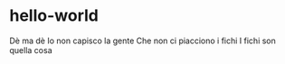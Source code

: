 # hello-world
Dè ma dè
Io non capisco la gente
Che non ci piacciono i fichi
I fichi son quella cosa
